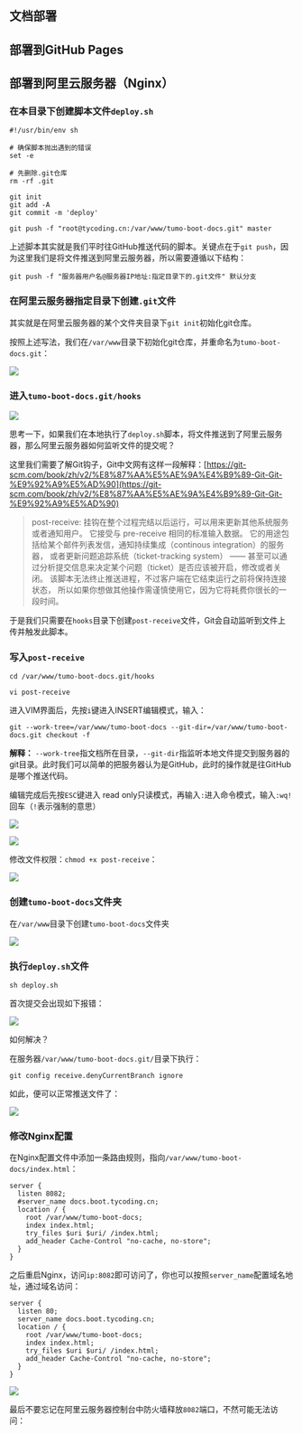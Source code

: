 ## 文档部署

## 部署到GitHub Pages

## 部署到阿里云服务器（Nginx）

### 在本目录下创建脚本文件`deploy.sh`

```shell script
#!/usr/bin/env sh

# 确保脚本抛出遇到的错误
set -e

# 先删除.git仓库
rm -rf .git

git init
git add -A
git commit -m 'deploy'

git push -f "root@tycoding.cn:/var/www/tumo-boot-docs.git" master
```

上述脚本其实就是我们平时往GitHub推送代码的脚本。关键点在于`git push`，因为这里我们是将文件推送到阿里云服务器，所以需要遵循以下结构：

```shell script
git push -f "服务器用户名@服务器IP地址:指定目录下的.git文件" 默认分支
```

### 在阿里云服务器指定目录下创建`.git`文件

其实就是在阿里云服务器的某个文件夹目录下`git init`初始化git仓库。

按照上述写法，我们在`/var/www`目录下初始化git仓库，并重命名为`tumo-boot-docs.git`：

![](http://cdn.tycoding.cn/MIK-jyziKg.png)

### 进入`tumo-boot-docs.git/hooks`

![](http://cdn.tycoding.cn/MIK-0KKpud.png)

思考一下，如果我们在本地执行了`deploy.sh`脚本，将文件推送到了阿里云服务器，那么阿里云服务器如何监听文件的提交呢？

这里我们需要了解Git钩子，Git中文网有这样一段解释：[https://git-scm.com/book/zh/v2/%E8%87%AA%E5%AE%9A%E4%B9%89-Git-Git-%E9%92%A9%E5%AD%90](https://git-scm.com/book/zh/v2/%E8%87%AA%E5%AE%9A%E4%B9%89-Git-Git-%E9%92%A9%E5%AD%90)

> post-receive: 挂钩在整个过程完结以后运行，可以用来更新其他系统服务或者通知用户。 它接受与 pre-receive 相同的标准输入数据。 它的用途包括给某个邮件列表发信，通知持续集成（continous integration）的服务器， 或者更新问题追踪系统（ticket-tracking system） —— 甚至可以通过分析提交信息来决定某个问题（ticket）是否应该被开启，修改或者关闭。 该脚本无法终止推送进程，不过客户端在它结束运行之前将保持连接状态， 所以如果你想做其他操作需谨慎使用它，因为它将耗费你很长的一段时间。

于是我们只需要在`hooks`目录下创建`post-receive`文件，Git会自动监听到文件上传并触发此脚本。

### 写入`post-receive`

```shell script
cd /var/www/tumo-boot-docs.git/hooks

vi post-receive
```

进入VIM界面后，先按`i`键进入INSERT编辑模式，输入：

```shell script
git --work-tree=/var/www/tumo-boot-docs --git-dir=/var/www/tumo-boot-docs.git checkout -f
```

**解释：** `--work-tree`指文档所在目录，`--git-dir`指监听本地文件提交到服务器的git目录。此时我们可以简单的把服务器认为是GitHub，此时的操作就是往GitHub是哪个推送代码。

编辑完成后先按`ESC`键进入 read only只读模式，再输入`:`进入命令模式，输入`:wq!`回车（`!`表示强制的意思）

![](http://cdn.tycoding.cn/MIK-AAvWmA.png)

![](http://cdn.tycoding.cn/MIK-QJO4fE.png)

修改文件权限：`chmod +x post-receive`：

![](http://cdn.tycoding.cn/MIK-TLvHBy.png)

### 创建`tumo-boot-docs`文件夹

在`/var/www`目录下创建`tumo-boot-docs`文件夹

![](http://cdn.tycoding.cn/MIK-enTZ6J.png)

### 执行`deploy.sh`文件

```shell script
sh deploy.sh
```

首次提交会出现如下报错：

![](http://cdn.tycoding.cn/MIK-ScF21N.png)

如何解决？

在服务器`/var/www/tumo-boot-docs.git/`目录下执行：

```shell script
git config receive.denyCurrentBranch ignore
```

如此，便可以正常推送文件了：

![](http://cdn.tycoding.cn/MIK-FoNtIG.png)

### 修改Nginx配置

在Nginx配置文件中添加一条路由规则，指向`/var/www/tumo-boot-docs/index.html`：

```
server {
  listen 8082;
  #server_name docs.boot.tycoding.cn;
  location / {
    root /var/www/tumo-boot-docs;
    index index.html;
    try_files $uri $uri/ /index.html;
    add_header Cache-Control "no-cache, no-store";
  }
}
```

之后重启Nginx，访问`ip:8082`即可访问了，你也可以按照`server_name`配置域名地址，通过域名访问：

```
server {
  listen 80;
  server_name docs.boot.tycoding.cn;
  location / {
    root /var/www/tumo-boot-docs;
    index index.html;
    try_files $uri $uri/ /index.html;
    add_header Cache-Control "no-cache, no-store";
  }
}
```

![](http://cdn.tycoding.cn/MIK-L9ZUNG.png)

最后不要忘记在阿里云服务器控制台中防火墙释放`8082`端口，不然可能无法访问：

